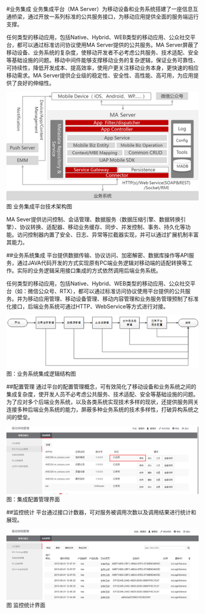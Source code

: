 #业务集成
业务集成平台（MA Server）为移动设备和业务系统搭建了一座信息互通桥梁，通过开放一系列标准的公共服务接口，为移动应用提供全面的服务端运行支撑。

任何类型的移动应用，包括Native、Hybrid、WEB类型的移动应用、公众社交平台，都可以通过标准访问协议使用MA Server提供的公共服务。MA Server屏蔽了移动设备、业务系统的复杂度，使移动开发者不必考虑公共服务、技术适配、安全等基础设施的问题。移动中间件能够支撑移动业务的复杂逻辑，保证业务可靠性、可持续性，降低开发成本、提高效率，使用户更关注移动业务本身，更快速的相应移动需求。MA Server提供企业级的稳定性、安全性、高性能、高可用，为应用提供了良好的伸缩性。

![](/assets/16.png)
                                                                               图 业务集成平台技术架构图


MA Sever提供访问控制、会话管理、数据服务（数据压缩引擎、数据转换引擎）、协议转换、适配器、移动业务缓存、同步、并发控制、事务、持久化等功能。访问控制器内置了安全、日志、异常等拦截器实现，并可以通过扩展机制丰富其能力。

##业务系统集成
平台提供数据传输、协议访问、加密解密、数据库操作等API服务，通过JAVA代码开发的方式实现原有PC端业务逻辑对移动端的适配转换等工作。实际的业务逻辑采用接口集成的方式依然调用后端业务系统。

任何类型的移动应用，包括Native、Hybrid、WEB类型的移动应用、公众社交平台（如：微信公众号、RTX），都可以通过标准访问协议使用平台提供的公共服务。并为移动应用管理、移动设备管理、移动内容管理和业务服务管理预制了标准化接口，后端业务系统可通过HTTP、WebService等方式进行对接。

![](/assets/17.png)
                                                    图：业务系统集成逻辑结构图

##配置管理
通过平台的配置管理概念，可有效简化了移动设备和业务系统之间的集成复杂度，使开发人员不必考虑公共服务、技术适配、安全等基础设施的问题。为了应对多个后端业务系统，以及各类系统实现技术多样的现状，还提供服务网关连接多种后端业务系统的能力，屏蔽多种业务系统的技术多样性，打破异构系统之间的壁垒。

![](/assets/18.png)
                                                                                图：集成配置管理界面

##监控统计
平台通过接口计数器，可对服务被调用次数以及调用结果进行统计和展现。

![](/assets/19.png)
                                                                                   图 监控统计界面


